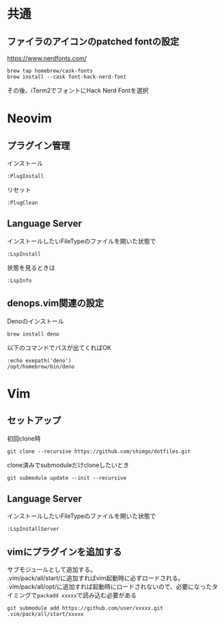 # 共通

## ファイラのアイコンのpatched fontの設定
https://www.nerdfonts.com/

```
brew tap homebrew/cask-fonts
brew install --cask font-hack-nerd-font
```

その後、iTerm2でフォントにHack Nerd Fontを選択


# Neovim

## プラグイン管理

インストール
```
:PlugInstall
```

リセット
```
:PlugClean
```

## Language Server
インストールしたいFileTypeのファイルを開いた状態で
```
:LspInstall
```

状態を見るときは
```
:LspInfo
```

## denops.vim関連の設定

Denoのインストール
```
brew install deno
```

以下のコマンドでパスが出てくればOK
```
:echo exepath('deno')
/opt/homebrew/bin/deno
```


# Vim

## セットアップ
初回clone時
```
git clone --recursive https://github.com/shimgo/dotfiles.git
```

clone済みでsubmoduleだけcloneしたいとき
```
git submodule update --init --recursive
```

## Language Server
インストールしたいFileTypeのファイルを開いた状態で
```
:LspInstallServer
```

## vimにプラグインを追加する
サブモジュールとして追加する。  
.vim/pack/all/start/に追加すればvim起動時に必ずロードされる。  
.vim/pack/all/opt/に追加すれば起動時にロードされないので、必要になったタイミングで`packadd xxxxx`で読み込む必要がある
```
git submodule add https://github.com/user/xxxxx.git .vim/pack/all/start/xxxxx
```
